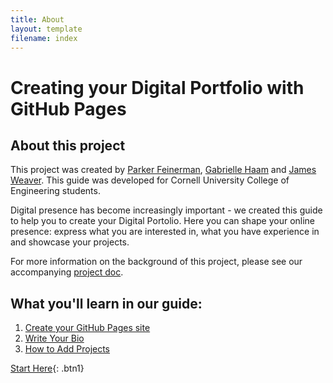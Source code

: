 ```yaml
---
title: About
layout: template
filename: index
--- 
```


# Creating your Digital Portfolio with GitHub Pages

## About this project

This project was created by [Parker Feinerman](https://pfeinerman311.github.io/about/), [Gabrielle Haam](https://gabriellehaam.github.io/aboutme) and [James Weaver](https://jdweaver14.github.io/James/). 
This guide was developed for Cornell University College of Engineering students.

Digital presence has become increasingly important - we created this guide to help you to create your Digital Portolio. Here you can shape your online presence: express what you are interested in, what you have experience in and showcase your projects.

For more information on the background of this project, please see our accompanying [project doc](https://docs.google.com/document/d/19fYCHzOdSQVq3GkSzhW7a2YKzukKsoIeY5CcnJqOymg/edit?usp=sharing).



## What you'll learn in our guide:
1. [Create your GitHub Pages site](/guide/gettingstarted)
2. [Write Your Bio](/guide/creatingcontent)
3. [How to Add Projects](/guide/addingprojects)



[Start Here](/guide/gettingstarted){: .btn1}


